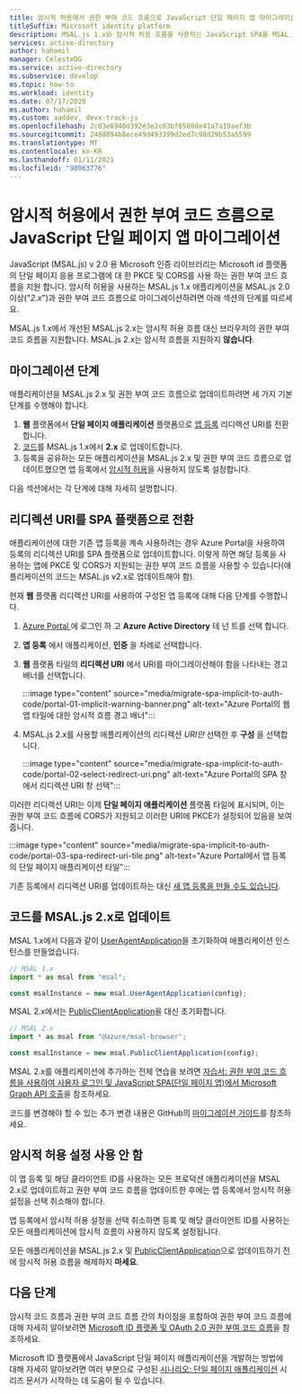 ```yaml
---
title: 암시적 허용에서 권한 부여 코드 흐름으로 JavaScript 단일 페이지 앱 마이그레이션 | Azure
titleSuffix: Microsoft identity platform
description: MSAL.js 1.x와 암시적 허용 흐름을 사용하는 JavaScript SPA를 MSAL.js 2.x와 PKCE 및 CORS를 지원하는 권한 부여 코드 흐름으로 업데이트하는 방법
services: active-directory
author: hahamil
manager: CelesteDG
ms.service: active-directory
ms.subservice: develop
ms.topic: how-to
ms.workload: identity
ms.date: 07/17/2020
ms.author: hahamil
ms.custom: aaddev, devx-track-js
ms.openlocfilehash: 2c03e6940d392e3e2c03bf6508de41a7a19aef3b
ms.sourcegitcommit: 2488894b8ece49d493399d2ed7c98d29b53a5599
ms.translationtype: MT
ms.contentlocale: ko-KR
ms.lasthandoff: 01/11/2021
ms.locfileid: "98063776"
---
```

# <a name="migrate-a-javascript-single-page-app-from-implicit-grant-to-auth-code-flow"></a>암시적 허용에서 권한 부여 코드 흐름으로 JavaScript 단일 페이지 앱 마이그레이션

JavaScript (MSAL.js) v 2.0 용 Microsoft 인증 라이브러리는 Microsoft id 플랫폼의 단일 페이지 응용 프로그램에 대 한 PKCE 및 CORS를 사용 하는 권한 부여 코드 흐름을 지원 합니다. 암시적 허용을 사용하는 MSAL.js 1.x 애플리케이션을 MSAL.js 2.0 이상("*2.x*")과 권한 부여 코드 흐름으로 마이그레이션하려면 아래 섹션의 단계를 따르세요.

MSAL.js 1.x에서 개선된 MSAL.js 2.x는 암시적 허용 흐름 대신 브라우저의 권한 부여 코드 흐름을 지원합니다. MSAL.js 2.x는 암시적 흐름을 지원하지 **않습니다**.

## <a name="migration-steps"></a>마이그레이션 단계

애플리케이션을 MSAL.js 2.x 및 권한 부여 코드 흐름으로 업데이트하려면 세 가지 기본 단계를 수행해야 합니다.

1. **웹** 플랫폼에서 **단일 페이지 애플리케이션** 플랫폼으로 [앱 등록](#switch-redirect-uris-to-spa-platform) 리디렉션 URI를 전환합니다.
1. [코드](#switch-redirect-uris-to-spa-platform)를 MSAL.js 1.x에서 **2.x** 로 업데이트합니다.
1. 등록을 공유하는 모든 애플리케이션을 MSAL.js 2.x 및 권한 부여 코드 흐름으로 업데이트했으면 앱 등록에서 [암시적 허용](#disable-implicit-grant-settings)을 사용하지 않도록 설정합니다.

다음 섹션에서는 각 단계에 대해 자세히 설명합니다.

## <a name="switch-redirect-uris-to-spa-platform"></a>리디렉션 URI를 SPA 플랫폼으로 전환

애플리케이션에 대한 기존 앱 등록을 계속 사용하려는 경우 Azure Portal을 사용하여 등록의 리디렉션 URI를 SPA 플랫폼으로 업데이트합니다. 이렇게 하면 해당 등록을 사용하는 앱에 PKCE 및 CORS가 지원되는 권한 부여 코드 흐름을 사용할 수 있습니다(애플리케이션의 코드는 MSAL.js v2.x로 업데이트해야 함).

현재 **웹** 플랫폼 리디렉션 URI를 사용하여 구성된 앱 등록에 대해 다음 단계를 수행합니다.

1. <a href="https://portal.azure.com/" target="_blank">Azure Portal <span class="docon docon-navigate-external x-hidden-focus"></span></a> 에 로그인 하 고 **Azure Active Directory** 테 넌 트를 선택 합니다.
1. **앱 등록** 에서 애플리케이션, **인증** 을 차례로 선택합니다.
1. **웹** 플랫폼 타일의 **리디렉션 URI** 에서 URI를 마이그레이션해야 함을 나타내는 경고 배너를 선택합니다.

    :::image type="content" source="media/migrate-spa-implicit-to-auth-code/portal-01-implicit-warning-banner.png" alt-text="Azure Portal의 웹앱 타일에 대한 암시적 흐름 경고 배너":::
1. MSAL.js 2.x를 사용할 애플리케이션의 리디렉션 *URI만* 선택한 후 **구성** 을 선택합니다.

    :::image type="content" source="media/migrate-spa-implicit-to-auth-code/portal-02-select-redirect-uri.png" alt-text="Azure Portal의 SPA 창에서 리디렉션 URI 창 선택":::

이러한 리디렉션 URI는 이제 **단일 페이지 애플리케이션** 플랫폼 타일에 표시되며, 이는 권한 부여 코드 흐름에 CORS가 지원되고 이러한 URI에 PKCE가 설정되어 있음을 보여 줍니다.

:::image type="content" source="media/migrate-spa-implicit-to-auth-code/portal-03-spa-redirect-uri-tile.png" alt-text="Azure Portal에서 앱 등록의 단일 페이지 애플리케이션 타일":::

기존 등록에서 리디렉션 URI를 업데이트하는 대신 [새 앱 등록을 만들 수도 있습니다](scenario-spa-app-registration.md).

## <a name="update-your-code-to-msaljs-2x"></a>코드를 MSAL.js 2.x로 업데이트

MSAL 1.x에서 다음과 같이 [UserAgentApplication][msal-js-useragentapplication]을 초기화하여 애플리케이션 인스턴스를 만들었습니다.

```javascript
// MSAL 1.x
import * as msal from "msal";

const msalInstance = new msal.UserAgentApplication(config);
```

MSAL 2.x에서는 [PublicClientApplication][msal-js-publicclientapplication]을 대신 초기화합니다.

```javascript
// MSAL 2.x
import * as msal from "@azure/msal-browser";

const msalInstance = new msal.PublicClientApplication(config);
```

MSAL 2.x를 애플리케이션에 추가하는 전체 연습을 보려면 [자습서: 권한 부여 코드 흐름을 사용하여 사용자 로그인 및 JavaScript SPA(단일 페이지 앱)에서 Microsoft Graph API 호출](tutorial-v2-javascript-auth-code.md)을 참조하세요.

코드를 변경해야 할 수 있는 추가 변경 내용은 GitHub의 [마이그레이션 가이드](https://github.com/AzureAD/microsoft-authentication-library-for-js/blob/dev/lib/msal-browser/docs/v1-migration.md)를 참조하세요.

## <a name="disable-implicit-grant-settings"></a>암시적 허용 설정 사용 안 함

이 앱 등록 및 해당 클라이언트 ID를 사용하는 모든 프로덕션 애플리케이션을 MSAL 2.x로 업데이트하고 권한 부여 코드 흐름을 업데이트한 후에는 앱 등록에서 암시적 허용 설정을 선택 취소해야 합니다.

앱 등록에서 암시적 허용 설정을 선택 취소하면 등록 및 해당 클라이언트 ID를 사용하는 모든 애플리케이션에 암시적 흐름이 사용하지 않도록 설정됩니다.

모든 애플리케이션을 MSAL.js 2.x 및 [PublicClientApplication][msal-js-publicclientapplication]으로 업데이트하기 전에 암시적 허용 흐름을 해제하지 **마세요**.

## <a name="next-steps"></a>다음 단계

암시적 코드 흐름과 권한 부여 코드 흐름 간의 차이점을 포함하여 권한 부여 코드 흐름에 대해 자세히 알아보려면 [Microsoft ID 플랫폼 및 OAuth 2.0 권한 부여 코드 흐름](v2-oauth2-auth-code-flow.md)을 참조하세요.

Microsoft ID 플랫폼에서 JavaScript 단일 페이지 애플리케이션을 개발하는 방법에 대해 자세히 알아보려면 여러 부분으로 구성된 [시나리오: 단일 페이지 애플리케이션](scenario-spa-overview.md) 시리즈 문서가 시작하는 데 도움이 될 수 있습니다.

<!-- LINKS - external -->
[msal-js-useragentapplication]: https://azuread.github.io/microsoft-authentication-library-for-js/ref/msal-core/modules/_useragentapplication_.html
[msal-js-publicclientapplication]: https://azuread.github.io/microsoft-authentication-library-for-js/ref/msal-browser/classes/_src_app_publicclientapplication_.publicclientapplication.html
